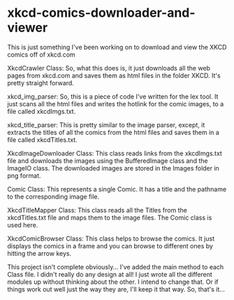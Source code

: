 xkcd-comics-downloader-and-viewer
=================================

This is just something I've been working on to download and view the XKCD comics off of xkcd.com

XkcdCrawler Class:
	So, what this does is, it just downloads all the web pages from xkcd.com and saves them as html files in the folder XKCD. It's pretty straight forward.

xkcd_img_parser:
	So, this is a piece of code I've written for the lex tool. It just scans all the html files and writes the hotlink for the comic images, to a file called xkcdImgs.txt.

xkcd_title_parser:
	This is pretty similar to the image parser, except, it extracts the titles of all the comics from the html files and saves them in a file called xkcdTitles.txt.

XkcdImageDownloader Class:
	This class reads links from the xkcdImgs.txt file and downloads the images using the BufferedImage class and the ImageIO class. The downloaded images are stored in the Images folder in png format.

Comic Class:
	This represents a single Comic. It has a title and the pathname to the corresponding image file.

XkcdTitleMapper Class:
	This class reads all the Titles from the xkcdTitles.txt file and maps them to the image files. The Comic class is used here.

XkcdComicBrowser Class:
	This class helps to browse the comics. It just displays the comics in a frame and you can browse to different ones by hitting the arrow keys.


This project isn't complete obviously... I've added the main method to each Class file. I didn't really do any design at all! I just wrote all the different modules up without thinking about the other. I intend to change that. Or if things work out well just the way they are, I'll keep it that way. So, that's it...
